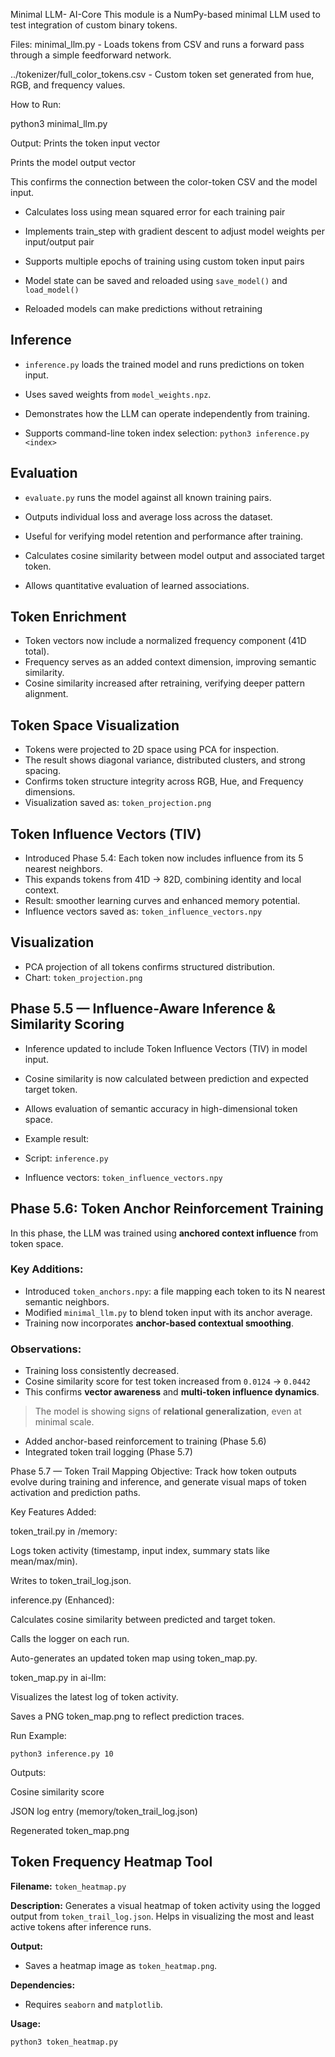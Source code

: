 Minimal LLM- AI-Core
This module is a NumPy-based minimal LLM used to test integration of custom binary tokens.

Files:
minimal_llm.py - Loads tokens from CSV and runs a forward pass through a simple feedforward network.

../tokenizer/full_color_tokens.csv - Custom token set generated from hue, RGB, and frequency values.

How to Run:

python3 minimal_llm.py

Output:
Prints the token input vector

Prints the model output vector

This confirms the connection between the color-token CSV and the model input.

- Calculates loss using mean squared error for each training pair

- Implements train_step with gradient descent to adjust model weights per input/output pair

- Supports multiple epochs of training using custom token input pairs

- Model state can be saved and reloaded using `save_model()` and `load_model()`

- Reloaded models can make predictions without retraining


## Inference

- `inference.py` loads the trained model and runs predictions on token input.
- Uses saved weights from `model_weights.npz`.
- Demonstrates how the LLM can operate independently from training.

- Supports command-line token index selection:
  `python3 inference.py <index>`

## Evaluation

- `evaluate.py` runs the model against all known training pairs.
- Outputs individual loss and average loss across the dataset.
- Useful for verifying model retention and performance after training.

- Calculates cosine similarity between model output and associated target token.
- Allows quantitative evaluation of learned associations.

## Token Enrichment

- Token vectors now include a normalized frequency component (41D total).
- Frequency serves as an added context dimension, improving semantic similarity.
- Cosine similarity increased after retraining, verifying deeper pattern alignment.

## Token Space Visualization

- Tokens were projected to 2D space using PCA for inspection.
- The result shows diagonal variance, distributed clusters, and strong spacing.
- Confirms token structure integrity across RGB, Hue, and Frequency dimensions.
- Visualization saved as: `token_projection.png`

## Token Influence Vectors (TIV)

- Introduced Phase 5.4: Each token now includes influence from its 5 nearest neighbors.
- This expands tokens from 41D → 82D, combining identity and local context.
- Result: smoother learning curves and enhanced memory potential.
- Influence vectors saved as: `token_influence_vectors.npy`

## Visualization

- PCA projection of all tokens confirms structured distribution.
- Chart: `token_projection.png`

## Phase 5.5 — Influence-Aware Inference & Similarity Scoring

- Inference updated to include Token Influence Vectors (TIV) in model input.
- Cosine similarity is now calculated between prediction and expected target token.
- Allows evaluation of semantic accuracy in high-dimensional token space.
- Example result:


- Script: `inference.py`
- Influence vectors: `token_influence_vectors.npy`

## Phase 5.6: Token Anchor Reinforcement Training

In this phase, the LLM was trained using **anchored context influence** from token space.

### Key Additions:
- Introduced `token_anchors.npy`: a file mapping each token to its N nearest semantic neighbors.
- Modified `minimal_llm.py` to blend token input with its anchor average.
- Training now incorporates **anchor-based contextual smoothing**.

### Observations:
- Training loss consistently decreased.
- Cosine similarity score for test token increased from `0.0124` → `0.0442`
- This confirms **vector awareness** and **multi-token influence dynamics**.

> The model is showing signs of **relational generalization**, even at minimal scale.

- Added anchor-based reinforcement to training (Phase 5.6)
- Integrated token trail logging (Phase 5.7)

Phase 5.7 — Token Trail Mapping
Objective:
Track how token outputs evolve during training and inference, and generate visual maps of token activation and prediction paths.

Key Features Added:

token_trail.py in /memory:

Logs token activity (timestamp, input index, summary stats like mean/max/min).

Writes to token_trail_log.json.

inference.py (Enhanced):

Calculates cosine similarity between predicted and target token.

Calls the logger on each run.

Auto-generates an updated token map using token_map.py.

token_map.py in ai-llm:

Visualizes the latest log of token activity.

Saves a PNG token_map.png to reflect prediction traces.

Run Example:

``` python3 inference.py 10 ```

Outputs:

Cosine similarity score

JSON log entry (memory/token_trail_log.json)

Regenerated token_map.png

## Token Frequency Heatmap Tool

**Filename:** `token_heatmap.py`

**Description:**
Generates a visual heatmap of token activity using the logged output from `token_trail_log.json`. Helps in visualizing the most and least active tokens after inference runs.

**Output:**
- Saves a heatmap image as `token_heatmap.png`.

**Dependencies:**
- Requires `seaborn` and `matplotlib`.

**Usage:**
```bash
python3 token_heatmap.py
